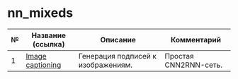 # nn_mixeds

|№|Название (ссылка)|Описание|Комментарий|
|-|-|-|-|
|1|[Image captioning](https://github.com/khav-i/nn_mixeds/blob/master/Image%20captioning/README.md)|Генерация подписей к изображениям.|Простая CNN2RNN-сеть.|
